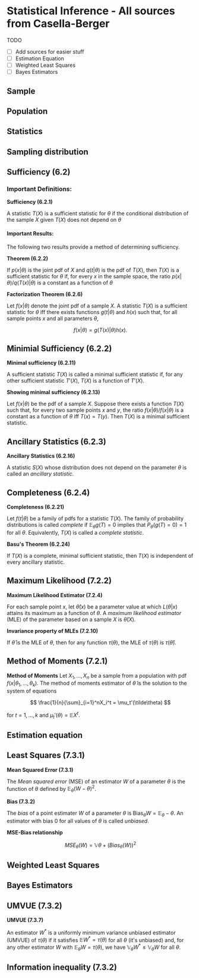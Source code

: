 # Statistical Inference - All sources from Casella-Berger

TODO

- [ ] Add sources for easier stuff
- [ ] Estimation Equation
- [ ] Weighted Least Squares
- [ ] Bayes Estimators

## Sample

## Population 

## Statistics

## Sampling distribution

## Sufficiency (6.2)

### Important Definitions: 

**Sufficiency (6.2.1)**

A statistic $T(X)$ is a sufficient statistic for $\theta$ if the conditional distribution of the sample $X$ given $T(X)$ does not depend on $\theta$

#### Important Results:

The following two results provide a method of determining sufficiency.

**Theorem (6.2.2)**

If $p(x|\theta)$ is the joint pdf of $X$ and $q(t|\theta)$ is the pdf of $T(X)$, then $T(X)$ is a sufficient statistic for $\theta$ if, for every $x$ in the sample space, the ratio $p(x|\theta) / q(T(x)|\theta)$ is a constant as a function of $\theta$

**Factorization Theorem (6.2.6)**

Let $f(x|\theta)$ denote the joint pdf of a sample $X$. A statistic $T(X)$ is a sufficient statistic for $\theta$ iff there exists functions $g(t|\theta)$ and $h(x)$ such that, for all sample points $x$ and all parameters $\theta$,

$$
f(x|\theta) = g(T(x)|\theta)h(x).
$$

## Minimial Sufficiency (6.2.2)

**Minimal sufficiency (6.2.11)**

A sufficient statistic $T(X)$ is called a minimal sufficient statistic if, for any other sufficient statistic $T'(X)$, $T(X)$ is a function of $T'(X)$. 

**Showing minimal sufficiency (6.2.13)**

Let $f(x|\theta)$ be the pdf of a sample $X$. Suppose there exists a function $T(X)$ such that, for every two sample points $x$ and $y$, the ratio $f(x|\theta) / f(x|\theta)$ is a constant as a function of $\theta$ iff $T(x) = T(y)$. Then $T(X)$ is a minimal sufficient statistic. 

## Ancillary Statistics (6.2.3)

**Ancillary Statistics (6.2.16)**

A statistic $S(X)$ whose distribution does not depend on the parameter $\theta$ is called an _ancillary statistic_.

## Completeness (6.2.4)

**Completeness (6.2.21)**

Let $f(t|\theta)$ be a family of pdfs for a statistic $T(X)$. The family of probability distributions is called _complete_ if $\mathbb E_\theta g(T) = 0$ implies that $P_\theta(g(T) = 0) = 1$ for all $\theta$. Equivalently, $T(X)$ is called a _complete statistic_.

**Basu's Theorem (6.2.24)**

If $T(X)$ is a complete, minimal sufficient statistic, then $T(X)$ is independent of every ancillary statistic. 

## Maximum Likelihood (7.2.2)

**Maximum Likelihood Estimator (7.2.4)**

For each sample point $x$, let $\hat\theta(x)$ be a parameter value at which $L(\theta | x)$ attains its maximum as a function of $\theta$. A _maximum likelihood estimator_ (MLE) of the parameter based on a sample $X$ is $\hat\theta(X)$.

**Invariance property of MLEs (7.2.10)**

If $\hat\theta$ is the MLE of $\theta$, then for any function $\tau(\theta)$, the MLE of $\tau(\theta)$ is $\tau(\hat\theta)$.

## Method of Moments (7.2.1)

**Method of Moments**
Let $X_1, \ldots, X_n$ be a sample from a population with pdf $f(x| \theta_1,\ldots, \theta_k)$. The method of moments estimator of $\tilde\theta$ is the solution to the system of equations

$$
\frac{1}{n}{\sum}_{i=1}^nX_i^t = \mu_t'(\tilde\theta)
$$

for $t = 1,\ldots,k$ and $\mu_t'(\theta) = \mathbb EX^t$.

## Estimation equation

## Least Squares (7.3.1)

**Mean Squared Error (7.3.1)**

The _Mean squared error_ (MSE) of an estimator $W$ of a parameter $\theta$ is the function of $\theta$ defined by $\mathbb E_\theta (W-\theta)^2$.

**Bias (7.3.2)**

The _bias_ of a point estimater $W$ of a parameter $\theta$ is $`\text{Bias}_\theta W = \mathbb E_\theta - \theta`$. An estimator with bias 0 for all values of $\theta$ is called _unbiased_. 

**MSE-Bias relationship**

$$
MSE_{\theta}(W) = \mathbb V\theta + (Bias_{\theta}(W))^2
$$

## Weighted Least Squares

## Bayes Estimators

## UMVUE (7.3.2)

**UMVUE (7.3.7)**

An estimator $`W^*`$ is a uniformly minimum variance unbiased estimator (UMVUE) of $\tau(\theta)$ if it satisfies $`\mathbb EW^* = \tau(\theta)`$ for all $\theta$ (it's unbiased) and, for any other estimator $W$ with $\mathbb E_\theta W = \tau(\theta)$, we have $`\mathbb V_\theta W^*\leq\mathbb V_\theta W`$ for all $\theta$. 

## Information inequality (7.3.2)